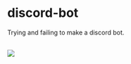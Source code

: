 # discord-bot
<body background-color="black" color="white">
<p>Trying and failing to make a discord bot.</p>
<br>
<img src="https://media2.giphy.com/media/1Mng0gXC5Tpcs/giphy.gif?cid=790b7611598f8e8e99e29ed47ee852fde432d6d62c70b21a&rid=giphy.gif">
</body>
